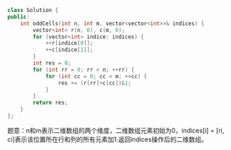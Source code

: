 ```CPP
class Solution {
public:
    int oddCells(int n, int m, vector<vector<int>>& indices) {
        vector<int> r(n, 0), c(m, 0);
        for (vector<int> indice: indices) {
            ++r[indice[0]];
            ++c[indice[1]];
        }
        int res = 0;
        for (int rr = 0; rr < n; ++rr) {
            for (int cc = 0; cc < m; ++cc) {
                res += (r[rr]+c[cc])&1;
            }
        }
        return res;
    }
};
```

题意：n和m表示二维数组的两个维度，二维数组元素初始为0，indices[i] = [ri, ci]表示该位置所在行和列的所有元素加1.返回indices操作后的二维数组。